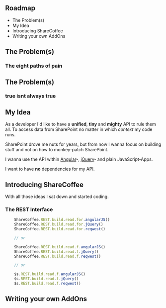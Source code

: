 ## Roadmap

 * The Problem(s)
 * My Idea
 * Introducing ShareCoffee
 * Writing your own AddOns



## The Problem(s)

### The eight paths of pain



## The Problem(s)

### true isnt always true



## My Idea

As a developer I'd like to have a **unified**, **tiny** and **mighty** API to rule them all. To access data from SharePoint no matter in which *context* my code runs.

SharePoint drove me nuts for years, but from now I wanna focus on building stuff and not on how to monkey-patch SharePoint.

I wanna use the API within [Angular](http://www.angularjs.org)-, [jQuery](http://www.jquery.com)- and plain JavaScript-Apps.

I want to have **no** dependencies for my API.



## Introducing ShareCoffee

With all those ideas I sat down and started coding.



### The REST Interface
````javascript
    ShareCoffee.REST.build.read.for.angularJS()
    ShareCoffee.REST.build.read.for.jQuery()
    ShareCoffee.REST.build.read.for.reqwest()

    // or

    ShareCoffee.REST.build.read.f.angularJS()
    ShareCoffee.REST.build.read.f.jQuery()
    ShareCoffee.REST.build.read.f.reqwest()

    // or

    $s.REST.build.read.f.angularJS()
    $s.REST.build.read.f.jQuery()
    $s.REST.build.read.f.reqwest()
````



## Writing your own AddOns
